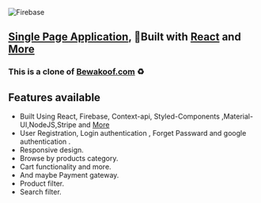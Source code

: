 ![Firebase](https://miro.medium.com/max/220/1*SzrSsS1stZQ7ipYObndbAw.png)

## [Single Page Application](https://ecommerse-ajp5lpaqr-ritik2727.vercel.app/), 🚀Built with [React](https://reactjs.org/) and [More](https://github.com/ritik2727/ecommerce/blob/main/package.json)

###  This is a clone of [Bewakoof.com](bewakoof.com) ♻

## Features available 

- Built Using React, Firebase, Context-api, Styled-Components ,Material-UI,NodeJS,Stripe and [More](https://github.com/ritik2727/ecommerce/blob/main/package.json)
- User Registration, Login authentication , Forget Passward and google authentication .
- Responsive design.
- Browse by products category.
- Cart functionality and more.
- And maybe Payment gateway.
- Product filter.
- Search filter.


